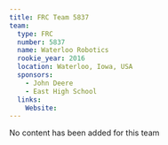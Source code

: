```yaml
---
title: FRC Team 5837
team:
  type: FRC
  number: 5837
  name: Waterloo Robotics
  rookie_year: 2016
  location: Waterloo, Iowa, USA
  sponsors:
    - John Deere
    - East High School
  links:
    Website: 
---
```

No content has been added for this team